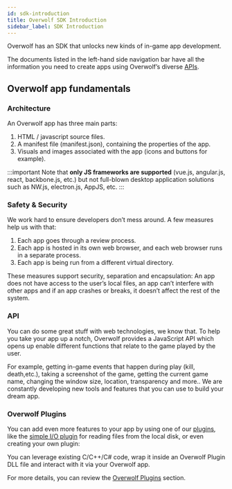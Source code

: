 ```yaml
---
id: sdk-introduction
title: Overwolf SDK Introduction
sidebar_label: SDK Introduction
---
```


Overwolf has an SDK that unlocks new kinds of in-game app development.

The documents listed in the left-hand side navigation bar have all the information you need to create apps using Overwolf’s diverse [APIs](../api/overwolf-api-overview).

## Overwolf app fundamentals

### Architecture

An Overwolf app has three main parts:

1. HTML / javascript source files.
2. A manifest file (manifest.json), containing the properties of the app.
3. Visuals and images associated with the app (icons and buttons for example).

:::important
Note that **only JS frameworks are supported** (vue.js, angular.js, react, backbone.js, etc.) but not full-blown desktop application solutions such as NW.js, electron.js, AppJS, etc.
:::

### Safety & Security

We work hard to ensure developers don’t mess around. A few measures help us with that:

1. Each app goes through a review process.
2. Each app is hosted in its own web browser, and each web browser runs in a separate process.
3. Each app is being run from a different virtual directory.

These measures support security, separation and encapsulation: An app does not have access to the user’s local files, an app can’t interfere with other apps and if an app crashes or breaks, it doesn’t affect the rest of the system.

### API

You can do some great stuff with web technologies, we know that. To help you take your app up a notch, Overwolf provides a JavaScript API which opens up enable different functions that relate to the game played by the user.

For example, getting in-game events that happen during play (kill, death,etc.),  taking a screenshot of the game, getting the current game name, changing the window size, location, transparency and more.. We are constantly developing new tools and features that you can use to build your dream app.

### Overwolf Plugins

You can add even more features to your app by using one of our [plugins](../topics/plugins-overview), like the [simple I/O plugin](../topics/simple-io-plugin) for reading files from the local disk, or even creating your own plugin: 

You can leverage existing C/C++/C# code, wrap it inside an Overwolf Plugin DLL file and interact with it via your Overwolf app.

For more details, you can review the [Overwolf Plugins](../topics/plugins-overview) section.

